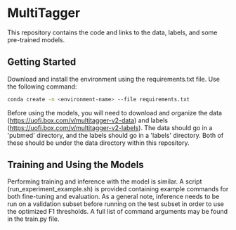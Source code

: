 # MultiTagger

This repository contains the code and links to the data, labels, and some pre-trained models.

## Getting Started

Download and install the environment using the requirements.txt file. Use the following command:
```bash
conda create -n <environment-name> --file requirements.txt
```

Before using the models, you will need to download and organize the data (https://uofi.box.com/v/multitagger-v2-data) and labels (https://uofi.box.com/v/multitagger-v2-labels). The data should go in a 'pubmed' directory, and the labels should go in a 'labels' directory. Both of these should be under the data directory within this repository.

## Training and Using the Models

Performing training and inference with the model is similar. A script (run_experiment_example.sh) is provided containing example commands for both fine-tuning and evaluation. As a general note, inference needs to be run on a validation subset before running on the test subset in order to use the optimized F1 thresholds. A full list of command arguments may be found in the train.py file. 
